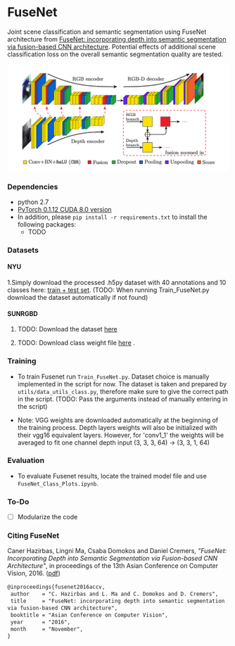 # FuseNet
Joint scene classification and semantic segmentation using FuseNet architecture from [FuseNet: incorporating depth into semantic segmentation via fusion-based CNN architecture](https://vision.in.tum.de/_media/spezial/bib/hazirbasma2016fusenet.pdf). Potential effects of additional scene classification loss on the overall semantic segmentation quality are tested.

<img src="images/framework.png" width="800px"/>

### Dependencies
- python 2.7
- [PyTorch 0.1.12 CUDA 8.0 version](http://pytorch.org/previous-versions/)
- In addition, please `pip install -r requirements.txt` to install the following packages:
    - TODO

### Datasets 

#### NYU

1.Simply download the processed .h5py dataset with 40 annotations and 10 classes here: [train + test set](https://www.dropbox.com/s/n664gpdt7rkuejj/nyu_class_10_db.h5?dl=0). (TODO: When running Train_FuseNet.py download the dataset automatically if not found)


#### SUNRGBD

1. TODO: Download the dataset [here](link)

2. TODO: Download class weight file [here](link) .

### Training
- To train Fusenet run `Train_FuseNet.py`. Dataset choice is manually implemented in the script for now. The dataset is taken and prepared by `utils/data_utils_class.py`, therefore make sure to give the correct path in the script. (TODO: Pass the arguments instead of manually entering in the script) 

- Note: VGG weights are downloaded automatically at the beginning of the training process. Depth layers weights will also be initialized with their vgg16 equivalent layers. However, for 'conv1_1' the weights will be averaged to fit one channel depth input (3, 3, 3, 64) -> (3, 3, 1, 64)

### Evaluation
- To evaluate Fusenet results, locate the trained model file and use `FuseNet_Class_Plots.ipynb`. 

### To-Do
- [ ] Modularize the code 

### Citing FuseNet
Caner Hazirbas, Lingni Ma, Csaba Domokos and Daniel Cremers, _"FuseNet: Incorporating Depth into Semantic Segmentation via Fusion-based CNN Architecture"_, in proceedings of the 13th Asian Conference on Computer Vision, 2016. ([pdf](https://vision.in.tum.de/_media/spezial/bib/hazirbasma2016fusenet.pdf))

    @inproceedings{fusenet2016accv,
     author    = "C. Hazirbas and L. Ma and C. Domokos and D. Cremers",
     title     = "FuseNet: incorporating depth into semantic segmentation via fusion-based CNN architecture",
     booktitle = "Asian Conference on Computer Vision",
     year      = "2016",
     month     = "November",
    }

